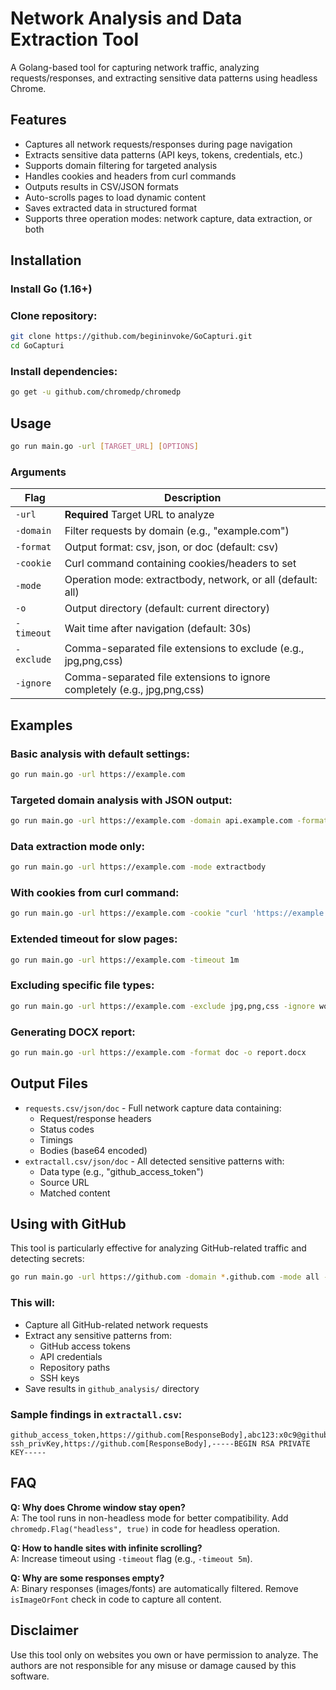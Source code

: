 # Network Analysis and Data Extraction Tool

A Golang-based tool for capturing network traffic, analyzing requests/responses, and extracting sensitive data patterns using headless Chrome.

## Features
- Captures all network requests/responses during page navigation
- Extracts sensitive data patterns (API keys, tokens, credentials, etc.)
- Supports domain filtering for targeted analysis
- Handles cookies and headers from curl commands
- Outputs results in CSV/JSON formats
- Auto-scrolls pages to load dynamic content
- Saves extracted data in structured format
- Supports three operation modes: network capture, data extraction, or both

## Installation

### Install Go (1.16+)

### Clone repository:
```bash
git clone https://github.com/begininvoke/GoCapturi.git
cd GoCapturi
```

### Install dependencies:
```bash
go get -u github.com/chromedp/chromedp
```

## Usage
```bash
go run main.go -url [TARGET_URL] [OPTIONS]
```

### Arguments
| Flag       | Description                                      |
|------------|--------------------------------------------------|
| `-url`     | **Required** Target URL to analyze              |
| `-domain`  | Filter requests by domain (e.g., "example.com") |
| `-format`  | Output format: csv, json, or doc (default: csv) |
| `-cookie`  | Curl command containing cookies/headers to set  |
| `-mode`    | Operation mode: extractbody, network, or all (default: all) |
| `-o`       | Output directory (default: current directory)   |
| `-timeout` | Wait time after navigation (default: 30s)       |
| `-exclude` | Comma-separated file extensions to exclude (e.g., jpg,png,css) |
| `-ignore`  | Comma-separated file extensions to ignore completely (e.g., jpg,png,css) |

## Examples

### Basic analysis with default settings:
```bash
go run main.go -url https://example.com
```

### Targeted domain analysis with JSON output:
```bash
go run main.go -url https://example.com -domain api.example.com -format json
```

### Data extraction mode only:
```bash
go run main.go -url https://example.com -mode extractbody
```

### With cookies from curl command:
```bash
go run main.go -url https://example.com -cookie "curl 'https://example.com' -H 'Cookie: session=abc123; token=xyz789'"
```

### Extended timeout for slow pages:
```bash
go run main.go -url https://example.com -timeout 1m
```

### Excluding specific file types:
```bash
go run main.go -url https://example.com -exclude jpg,png,css -ignore woff,woff2
```

### Generating DOCX report:
```bash
go run main.go -url https://example.com -format doc -o report.docx
```

## Output Files

- `requests.csv/json/doc` - Full network capture data containing:
    - Request/response headers
    - Status codes
    - Timings
    - Bodies (base64 encoded)
- `extractall.csv/json/doc` - All detected sensitive patterns with:
    - Data type (e.g., "github_access_token")
    - Source URL
    - Matched content

## Using with GitHub

This tool is particularly effective for analyzing GitHub-related traffic and detecting secrets:
```bash
go run main.go -url https://github.com -domain *.github.com -mode all -o github_analysis
```

### This will:
- Capture all GitHub-related network requests
- Extract any sensitive patterns from:
    - GitHub access tokens
    - API credentials
    - Repository paths
    - SSH keys
- Save results in `github_analysis/` directory

### Sample findings in `extractall.csv`:
```csv
github_access_token,https://github.com[ResponseBody],abc123:x0c9@github.com
ssh_privKey,https://github.com[ResponseBody],-----BEGIN RSA PRIVATE KEY-----
```

## FAQ

**Q: Why does Chrome window stay open?**  
A: The tool runs in non-headless mode for better compatibility. Add `chromedp.Flag("headless", true)` in code for headless operation.

**Q: How to handle sites with infinite scrolling?**  
A: Increase timeout using `-timeout` flag (e.g., `-timeout 5m`).

**Q: Why are some responses empty?**  
A: Binary responses (images/fonts) are automatically filtered. Remove `isImageOrFont` check in code to capture all content.

## Disclaimer

Use this tool only on websites you own or have permission to analyze. The authors are not responsible for any misuse or damage caused by this software.

